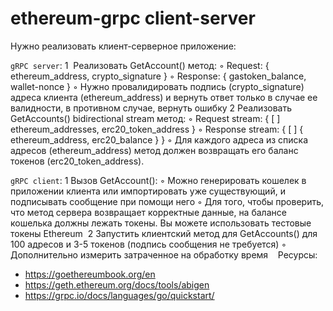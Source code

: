 # ethereum-grpc client-server

Нужно реализовать клиент-серверное приложение:

`gRPC server`:
 1  Реализовать GetAccount() метод:
 ◦ Request: { ethereum_address, crypto_signature }
 ◦ Response: { gastoken_balance, wallet-nonce }
 ◦ Нужно провалидировать подпись (crypto_signature) адреса клиента (ethereum_address) и вернуть ответ только в случае ее валидности, в противном случае, вернуть ошибку
 2 Реализовать GetAccounts() bidirectional stream метод:
 ◦ Request stream: { [ ] ethereum_addresses, erc20_token_address }
 ◦ Response stream: { [ ] { ethereum_address, erc20_balance } }
 ◦ Для каждого адреса из списка адресов (ethereum_address) метод должен возвращать его баланс токенов (erc20_token_address). 

`gRPC client`:
 1 Вызов GetAccount():
 ◦ Можно генерировать кошелек в приложении клиента или импортировать уже существующий, и подписывать сообщение при помощи него
 ◦ Для того, чтобы проверить, что метод сервера возвращает корректные данные, на балансе кошелька должны лежать токены. Вы можете использовать тестовые токены Ethereum 
 2 Запустить клиентский метод для GetAccounts() для 100 адресов и 3-5 токенов (подпись сообщения не требуется)
 ◦ Дополнительно измерить затраченное на обработку время
  
Ресурсы:
- https://goethereumbook.org/en 
- https://geth.ethereum.org/docs/tools/abigen
- https://grpc.io/docs/languages/go/quickstart/
